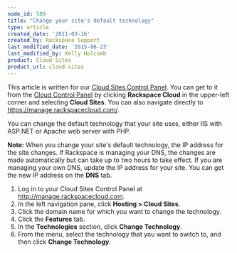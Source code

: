 ```yaml
---
node_id: 589
title: "Change your site's default technology"
type: article
created_date: '2011-03-16'
created_by: Rackspace Support
last_modified_date: '2015-06-23'
last_modified_by: Kelly Holcomb
product: Cloud Sites
product_url: cloud-sites
---
```


This article is written for our [Cloud Sites Control Panel](https://manage.rackspacecloud.com/). You can get to it from the [Cloud Control Panel](https://mycloud.rackspace.com) by clicking **Rackspace Cloud** in the upper-left corner and selecting **Cloud Sites**. You can also navigate directly to <https://manage.rackspacecloud.com/>.

You can change the default technology that your site uses, either IIS
with ASP.NET or Apache web server with PHP.

**Note:** When you change your site's default technology, the IP address
for the site changes. If Rackspace is managing your DNS, the changes are
made automatically but can take up to two hours to take effect. If you
are managing your own DNS, update the IP address for your site. You can
get the new IP address on the **DNS** tab.

1.  Log in to your Cloud Sites Control Panel at
    <http://manage.rackspacecloud.com>.
2.  In the left navigation pane, click **Hosting > Cloud
    Sites**.
3.  Click the domain name for which you want to change the technology.
4.  Click the **Features** tab.
5.  In the **Technologies** section, click **Change Technology**.
6.  From the menu, select the technology that you want to switch to, and
    then click **Change Technology**.
